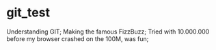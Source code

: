 # git_test
Understanding GIT;
Making the famous FizzBuzz;
Tried with 10.000.000 before my browser crashed on the 100M, was fun;
